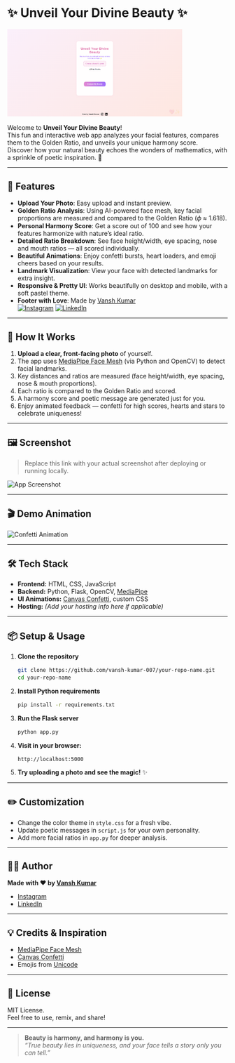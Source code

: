 # ✨ Unveil Your Divine Beauty ✨

<img src="https://github.com/vansh-kumar-007/beauty_app/blob/main/Screenshot%20from%202025-05-29%2021-47-34.png" alt="App Screenshot" width="400"/>

Welcome to **Unveil Your Divine Beauty**!  
This fun and interactive web app analyzes your facial features, compares them to the Golden Ratio, and unveils your unique harmony score.  
Discover how your natural beauty echoes the wonders of mathematics, with a sprinkle of poetic inspiration. 💖

---

## 🌟 Features

- **Upload Your Photo**: Easy upload and instant preview.  
- **Golden Ratio Analysis**: Using AI-powered face mesh, key facial proportions are measured and compared to the Golden Ratio (𝜙 ≈ 1.618).
- **Personal Harmony Score**: Get a score out of 100 and see how your features harmonize with nature’s ideal ratio.
- **Detailed Ratio Breakdown**: See face height/width, eye spacing, nose and mouth ratios — all scored individually.
- **Beautiful Animations**: Enjoy confetti bursts, heart loaders, and emoji cheers based on your results.
- **Landmark Visualization**: View your face with detected landmarks for extra insight.
- **Responsive & Pretty UI**: Works beautifully on desktop and mobile, with a soft pastel theme.
- **Footer with Love**: Made by [Vansh Kumar](https://www.instagram.com/vansh_kumar_369/)  
  [![Instagram](https://cdn.jsdelivr.net/npm/simple-icons@v9/icons/instagram.svg)](https://www.instagram.com/vansh_kumar_369/) 
  [![LinkedIn](https://cdn.jsdelivr.net/npm/simple-icons@v9/icons/linkedin.svg)](https://www.linkedin.com/in/vanshkumar007/)

---

## 🚀 How It Works

1. **Upload a clear, front-facing photo** of yourself.
2. The app uses [MediaPipe Face Mesh](https://google.github.io/mediapipe/solutions/face_mesh) (via Python and OpenCV) to detect facial landmarks.
3. Key distances and ratios are measured (face height/width, eye spacing, nose & mouth proportions).
4. Each ratio is compared to the Golden Ratio and scored.
5. A harmony score and poetic message are generated just for you.
6. Enjoy animated feedback — confetti for high scores, hearts and stars to celebrate uniqueness!

---

## 🖼️ Screenshot

> Replace this link with your actual screenshot after deploying or running locally.

![App Screenshot](https://raw.githubusercontent.com/vansh-kumar-007/your-repo-name/main/screenshot.png)

---

## 🎬 Demo Animation

![Confetti Animation](https://media.giphy.com/media/v1.Y2lkPTc5MGI3NjExbGRkcjBzY28xN3IwbzZjcjFjc3JjM3kybWc0NzlmbzZ1emh0N3Z4cCZlcD12MV9naWZzX3NlYXJjaCZjdD1n/vk7VesvyZEwuU/giphy.gif)

---

## 🛠️ Tech Stack

- **Frontend:** HTML, CSS, JavaScript  
- **Backend:** Python, Flask, OpenCV, [MediaPipe](https://google.github.io/mediapipe/)
- **UI Animations:** [Canvas Confetti](https://www.kirilv.com/canvas-confetti/), custom CSS
- **Hosting:** *(Add your hosting info here if applicable)*

---

## 📦 Setup & Usage

1. **Clone the repository**
    ```bash
    git clone https://github.com/vansh-kumar-007/your-repo-name.git
    cd your-repo-name
    ```

2. **Install Python requirements**
    ```bash
    pip install -r requirements.txt
    ```

3. **Run the Flask server**
    ```bash
    python app.py
    ```

4. **Visit in your browser:**  
    ```
    http://localhost:5000
    ```

5. **Try uploading a photo and see the magic!** ✨

---

## ✏️ Customization

- Change the color theme in `style.css` for a fresh vibe.
- Update poetic messages in `script.js` for your own personality.
- Add more facial ratios in `app.py` for deeper analysis.

---

## 🧑‍💻 Author

**Made with ❤️ by [Vansh Kumar](https://www.instagram.com/vansh_kumar_369/)**
- [Instagram](https://www.instagram.com/vansh_kumar_369/)
- [LinkedIn](https://www.linkedin.com/in/vanshkumar007/)

---

## 💡 Credits & Inspiration

- [MediaPipe Face Mesh](https://google.github.io/mediapipe/solutions/face_mesh)
- [Canvas Confetti](https://www.kirilv.com/canvas-confetti/)
- Emojis from [Unicode](https://unicode.org/)

---

## 📸 License

MIT License.  
Feel free to use, remix, and share!

---

> **Beauty is harmony, and harmony is you.**  
> _“True beauty lies in uniqueness, and your face tells a story only you can tell.”_
